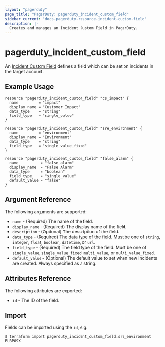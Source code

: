 ```yaml
---
layout: "pagerduty"
page_title: "PagerDuty: pagerduty_incident_custom_field"
sidebar_current: "docs-pagerduty-resource-incident-custom-field"
description: |-
  Creates and manages an Incident Custom Field in PagerDuty.
---
```


# pagerduty\_incident\_custom\_field

An [Incident Custom Field](https://support.pagerduty.com/docs/custom-fields-on-incidents) defines a field which can be set on incidents in the target account.

## Example Usage

```hcl
resource "pagerduty_incident_custom_field" "cs_impact" {
  name         = "impact"
  display_name = "Customer Impact"
  data_type    = "string"
  field_type   = "single_value"
}

resource "pagerduty_incident_custom_field" "sre_environment" {
  name         = "environment"
  display_name = "Environment"
  data_type    = "string"
  field_type   = "single_value_fixed"
}

resource "pagerduty_incident_custom_field" "false_alarm" {
  name          = "false_alarm"
  display_name  = "False Alarm"
  data_type     = "boolean"
  field_type    = "single_value"
  default_value = "false"
}
```

## Argument Reference

The following arguments are supported:

  * `name` - (Required) The name of the field.
  * `display_name` - (Required) The display name of the field.
  * `description` - (Optional) The description of the field.
  * `data_type` - (Required) The data type of the field. Must be one of `string`, `integer`, `float`, `boolean`, `datetime`, or `url`.
  * `field_type` - (Required) The field type of the field. Must be one of `single_value`, `single_value_fixed`, `multi_value`, or `multi_value_fixed`.
  * `default_value` - (Optional) The default value to set when new incidents are created. Always specified as a string.

## Attributes Reference

The following attributes are exported:

  * `id` - The ID of the field.

## Import

Fields can be imported using the `id`, e.g.

```
$ terraform import pagerduty_incident_custom_field.sre_environment PLBP09X
```
